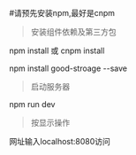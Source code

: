#请预先安装npm,最好是cnpm

> 安装组件依赖及第三方包

npm install 或 cnpm install

npm install good-stroage --save


> 启动服务器

npm run dev

> 按显示操作

网址输入localhost:8080访问
